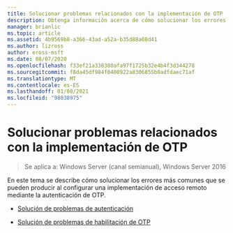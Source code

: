 ```yaml
---
title: Solucionar problemas relacionados con la implementación de OTP
description: Obtenga información acerca de cómo solucionar los errores más comunes que se pueden producir al configurar una implementación de acceso remoto mediante la autenticación de OTP.
manager: brianlic
ms.topic: article
ms.assetid: 4b9569b8-a366-43ad-a52a-b35d88a08d41
ms.author: lizross
author: eross-msft
ms.date: 08/07/2020
ms.openlocfilehash: f33ef21a338380afa97f1725b32e4b4f3d344278
ms.sourcegitcommit: f8da45df984f0400922a8306855b0adfdaec71af
ms.translationtype: MT
ms.contentlocale: es-ES
ms.lasthandoff: 01/08/2021
ms.locfileid: "98038975"
---
```

# <a name="troubleshoot-an-otp-deployment"></a>Solucionar problemas relacionados con la implementación de OTP

>Se aplica a: Windows Server (canal semianual), Windows Server 2016

En este tema se describe cómo solucionar los errores más comunes que se pueden producir al configurar una implementación de acceso remoto mediante la autenticación de OTP.

-   [Solución de problemas de autenticación](Troubleshooting-Authentication-Issues.md)

-   [Solución de problemas de habilitación de OTP](Troubleshooting-Enabling-OTP.md)



